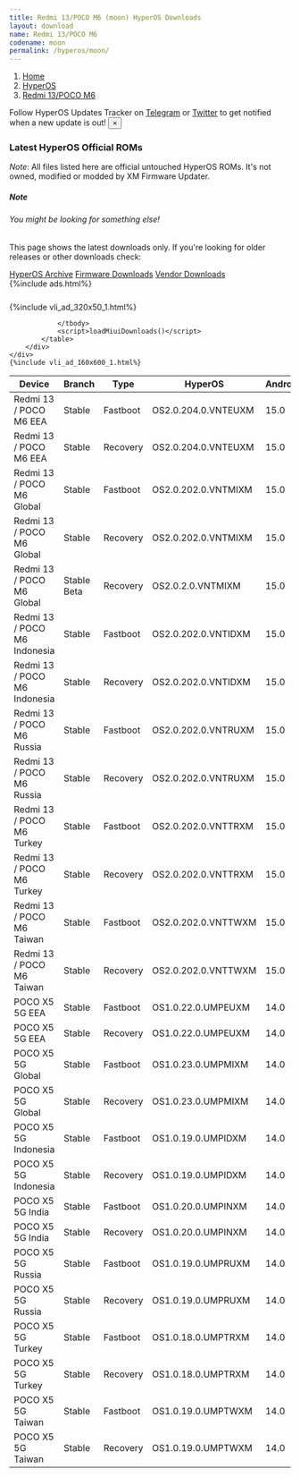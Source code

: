 ```yaml
---
title: Redmi 13/POCO M6 (moon) HyperOS Downloads
layout: download
name: Redmi 13/POCO M6
codename: moon
permalink: /hyperos/moon/
---
```

<nav aria-label="breadcrumb">
    <ol class="breadcrumb">
        <li class="breadcrumb-item"><a href="/">Home</a></li>
        <li class="breadcrumb-item"><a href="/hyperos/">HyperOS</a></li>
        <li class="breadcrumb-item active" aria-current="page"><a href="/hyperos/moon/">Redmi 13/POCO M6</a></li>
    </ol>
</nav>
<div class="alert alert-primary alert-dismissible fade show" role="alert">
    Follow HyperOS Updates Tracker on <a href="https://t.me/MIUIUpdatesTracker" class="alert-link">Telegram</a>
     or <a href="https://twitter.com/MiFwUpdater" class="alert-link">Twitter</a> to get notified when a new update is out!
    <button type="button" class="close" data-dismiss="alert" aria-label="Close">
        <span aria-hidden="true">&times;</span>
    </button>
</div>

### Latest HyperOS Official ROMs
*Note*: All files listed here are official untouched HyperOS ROMs. It's not owned, modified or modded by XM Firmware Updater.
<div class="card">
  <div class="card-body">
    <h5 class="card-title">Note</h5>
    <h6 class="card-subtitle mb-2 text-muted">You might be looking for something else!</h6>
    <p class="card-text">This page shows the latest downloads only.
     If you're looking for older releases or other downloads check:</p>
    <a href="/archive/hyperos/moon/" class="card-link">HyperOS Archive</a>
    <a href="/firmware/moon/" class="card-link">Firmware Downloads</a>
    <a href="/vendor/moon/" class="card-link">Vendor Downloads</a>
  </div>
</div>
{%include ads.html%}
<div class="row justify-content-center">
    <div class="col-10">
        <div class="table-responsive-md" style="margin-top: 25px;">
            {%include vli_ad_320x50_1.html%}
            <table id="miui" class="display dt-responsive nowrap compact table table-striped table-hover table-sm">
                <thead class="thead-dark">
                    <tr>
                        <th data-ref="device">Device</th>
                        <th data-ref="branch">Branch</th>
                        <th data-ref="type">Type</th>
                        <th data-ref="miui">HyperOS</th>
                        <th data-ref="android">Android</th>
                        <th data-ref="size">Size</th>
                        <th data-ref="size">Date</th>
                        <th data-ref="link">Link</th>
                    </tr>
                </thead>
                <tbody>
                <tr><td>Redmi 13 / POCO M6 EEA</td><td>Stable</td><td>Fastboot</td><td>OS2.0.204.0.VNTEUXM</td><td>15.0</td><td>7.1 GB</td><td>2025-09-28</td><td><a href="/hyperos/moon/stable/OS2.0.204.0.VNTEUXM/">Download</a></td></tr>
<tr><td>Redmi 13 / POCO M6 EEA</td><td>Stable</td><td>Recovery</td><td>OS2.0.204.0.VNTEUXM</td><td>15.0</td><td>4.7 GB</td><td>2025-10-09</td><td><a href="/hyperos/moon/stable/OS2.0.204.0.VNTEUXM/">Download</a></td></tr>
<tr><td>Redmi 13 / POCO M6 Global</td><td>Stable</td><td>Fastboot</td><td>OS2.0.202.0.VNTMIXM</td><td>15.0</td><td>7.6 GB</td><td>2025-09-17</td><td><a href="/hyperos/moon/stable/OS2.0.202.0.VNTMIXM/">Download</a></td></tr>
<tr><td>Redmi 13 / POCO M6 Global</td><td>Stable</td><td>Recovery</td><td>OS2.0.202.0.VNTMIXM</td><td>15.0</td><td>4.6 GB</td><td>2025-09-29</td><td><a href="/hyperos/moon/stable/OS2.0.202.0.VNTMIXM/">Download</a></td></tr>
<tr><td>Redmi 13 / POCO M6 Global</td><td>Stable Beta</td><td>Recovery</td><td>OS2.0.2.0.VNTMIXM</td><td>15.0</td><td>4.5 GB</td><td>2024-12-10</td><td><a href="/hyperos/moon/stable beta/OS2.0.2.0.VNTMIXM/">Download</a></td></tr>
<tr><td>Redmi 13 / POCO M6 Indonesia</td><td>Stable</td><td>Fastboot</td><td>OS2.0.202.0.VNTIDXM</td><td>15.0</td><td>7.1 GB</td><td>2025-09-17</td><td><a href="/hyperos/moon/stable/OS2.0.202.0.VNTIDXM/">Download</a></td></tr>
<tr><td>Redmi 13 / POCO M6 Indonesia</td><td>Stable</td><td>Recovery</td><td>OS2.0.202.0.VNTIDXM</td><td>15.0</td><td>4.6 GB</td><td>2025-09-29</td><td><a href="/hyperos/moon/stable/OS2.0.202.0.VNTIDXM/">Download</a></td></tr>
<tr><td>Redmi 13 / POCO M6 Russia</td><td>Stable</td><td>Fastboot</td><td>OS2.0.202.0.VNTRUXM</td><td>15.0</td><td>7.7 GB</td><td>2025-09-17</td><td><a href="/hyperos/moon/stable/OS2.0.202.0.VNTRUXM/">Download</a></td></tr>
<tr><td>Redmi 13 / POCO M6 Russia</td><td>Stable</td><td>Recovery</td><td>OS2.0.202.0.VNTRUXM</td><td>15.0</td><td>4.6 GB</td><td>2025-09-29</td><td><a href="/hyperos/moon/stable/OS2.0.202.0.VNTRUXM/">Download</a></td></tr>
<tr><td>Redmi 13 / POCO M6 Turkey</td><td>Stable</td><td>Fastboot</td><td>OS2.0.202.0.VNTTRXM</td><td>15.0</td><td>6.6 GB</td><td>2025-09-17</td><td><a href="/hyperos/moon/stable/OS2.0.202.0.VNTTRXM/">Download</a></td></tr>
<tr><td>Redmi 13 / POCO M6 Turkey</td><td>Stable</td><td>Recovery</td><td>OS2.0.202.0.VNTTRXM</td><td>15.0</td><td>4.6 GB</td><td>2025-09-29</td><td><a href="/hyperos/moon/stable/OS2.0.202.0.VNTTRXM/">Download</a></td></tr>
<tr><td>Redmi 13 / POCO M6 Taiwan</td><td>Stable</td><td>Fastboot</td><td>OS2.0.202.0.VNTTWXM</td><td>15.0</td><td>5.5 GB</td><td>2025-09-17</td><td><a href="/hyperos/moon/stable/OS2.0.202.0.VNTTWXM/">Download</a></td></tr>
<tr><td>Redmi 13 / POCO M6 Taiwan</td><td>Stable</td><td>Recovery</td><td>OS2.0.202.0.VNTTWXM</td><td>15.0</td><td>4.5 GB</td><td>2025-09-29</td><td><a href="/hyperos/moon/stable/OS2.0.202.0.VNTTWXM/">Download</a></td></tr>
<tr><td>POCO X5 5G EEA</td><td>Stable</td><td>Fastboot</td><td>OS1.0.22.0.UMPEUXM</td><td>14.0</td><td>5.7 GB</td><td>2025-09-30</td><td><a href="/hyperos/moonstone/stable/OS1.0.22.0.UMPEUXM/">Download</a></td></tr>
<tr><td>POCO X5 5G EEA</td><td>Stable</td><td>Recovery</td><td>OS1.0.22.0.UMPEUXM</td><td>14.0</td><td>3.9 GB</td><td>2025-10-17</td><td><a href="/hyperos/moonstone/stable/OS1.0.22.0.UMPEUXM/">Download</a></td></tr>
<tr><td>POCO X5 5G Global</td><td>Stable</td><td>Fastboot</td><td>OS1.0.23.0.UMPMIXM</td><td>14.0</td><td>6.0 GB</td><td>2025-09-25</td><td><a href="/hyperos/moonstone/stable/OS1.0.23.0.UMPMIXM/">Download</a></td></tr>
<tr><td>POCO X5 5G Global</td><td>Stable</td><td>Recovery</td><td>OS1.0.23.0.UMPMIXM</td><td>14.0</td><td>3.9 GB</td><td>2025-10-17</td><td><a href="/hyperos/moonstone/stable/OS1.0.23.0.UMPMIXM/">Download</a></td></tr>
<tr><td>POCO X5 5G Indonesia</td><td>Stable</td><td>Fastboot</td><td>OS1.0.19.0.UMPIDXM</td><td>14.0</td><td>5.9 GB</td><td>2025-09-30</td><td><a href="/hyperos/moonstone/stable/OS1.0.19.0.UMPIDXM/">Download</a></td></tr>
<tr><td>POCO X5 5G Indonesia</td><td>Stable</td><td>Recovery</td><td>OS1.0.19.0.UMPIDXM</td><td>14.0</td><td>3.9 GB</td><td>2025-10-17</td><td><a href="/hyperos/moonstone/stable/OS1.0.19.0.UMPIDXM/">Download</a></td></tr>
<tr><td>POCO X5 5G India</td><td>Stable</td><td>Fastboot</td><td>OS1.0.20.0.UMPINXM</td><td>14.0</td><td>5.1 GB</td><td>2025-09-30</td><td><a href="/hyperos/moonstone/stable/OS1.0.20.0.UMPINXM/">Download</a></td></tr>
<tr><td>POCO X5 5G India</td><td>Stable</td><td>Recovery</td><td>OS1.0.20.0.UMPINXM</td><td>14.0</td><td>3.8 GB</td><td>2025-10-17</td><td><a href="/hyperos/moonstone/stable/OS1.0.20.0.UMPINXM/">Download</a></td></tr>
<tr><td>POCO X5 5G Russia</td><td>Stable</td><td>Fastboot</td><td>OS1.0.19.0.UMPRUXM</td><td>14.0</td><td>6.4 GB</td><td>2025-09-30</td><td><a href="/hyperos/moonstone/stable/OS1.0.19.0.UMPRUXM/">Download</a></td></tr>
<tr><td>POCO X5 5G Russia</td><td>Stable</td><td>Recovery</td><td>OS1.0.19.0.UMPRUXM</td><td>14.0</td><td>3.9 GB</td><td>2025-10-17</td><td><a href="/hyperos/moonstone/stable/OS1.0.19.0.UMPRUXM/">Download</a></td></tr>
<tr><td>POCO X5 5G Turkey</td><td>Stable</td><td>Fastboot</td><td>OS1.0.18.0.UMPTRXM</td><td>14.0</td><td>5.5 GB</td><td>2025-10-01</td><td><a href="/hyperos/moonstone/stable/OS1.0.18.0.UMPTRXM/">Download</a></td></tr>
<tr><td>POCO X5 5G Turkey</td><td>Stable</td><td>Recovery</td><td>OS1.0.18.0.UMPTRXM</td><td>14.0</td><td>3.9 GB</td><td>2025-10-17</td><td><a href="/hyperos/moonstone/stable/OS1.0.18.0.UMPTRXM/">Download</a></td></tr>
<tr><td>POCO X5 5G Taiwan</td><td>Stable</td><td>Fastboot</td><td>OS1.0.19.0.UMPTWXM</td><td>14.0</td><td>5.4 GB</td><td>2025-09-29</td><td><a href="/hyperos/moonstone/stable/OS1.0.19.0.UMPTWXM/">Download</a></td></tr>
<tr><td>POCO X5 5G Taiwan</td><td>Stable</td><td>Recovery</td><td>OS1.0.19.0.UMPTWXM</td><td>14.0</td><td>3.8 GB</td><td>2025-10-17</td><td><a href="/hyperos/moonstone/stable/OS1.0.19.0.UMPTWXM/">Download</a></td></tr>

                </tbody>
                <script>loadMiuiDownloads()</script>
            </table>
        </div>
    </div>
    {%include vli_ad_160x600_1.html%}
</div>
